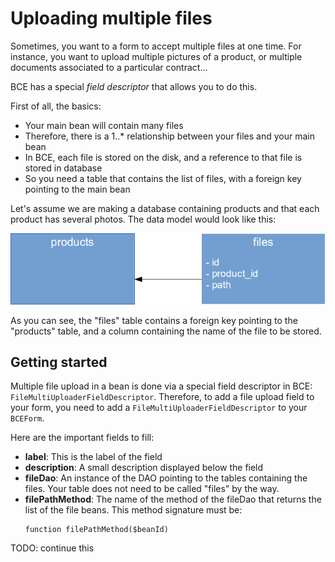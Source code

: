 Uploading multiple files
========================

Sometimes, you want to a form to accept multiple files at one time.
For instance, you want to upload multiple pictures of a product, or multiple documents associated to a particular contract...

BCE has a special *field descriptor* that allows you to do this.

First of all, the basics:

- Your main bean will contain many files
- Therefore, there is a 1..* relationship between your files and your main bean
- In BCE, each file is stored on the disk, and a reference to that file is stored in database
- So you need a table that contains the list of files, with a foreign key pointing to the main bean

Let's assume we are making a database containing products and that each product has several photos. The data model 
would look like this:

![Typical database schema](db_schema.png)

As you can see, the "files" table contains a foreign key pointing to the "products" table, and a column containing the name of the
file to be stored.

Getting started
---------------

Multiple file upload in a bean is done via a special field descriptor in BCE:  `FileMultiUploaderFieldDescriptor`.
Therefore, to add a file upload field to your form, you need to add a `FileMultiUploaderFieldDescriptor` to your
`BCEForm`.

Here are the important fields to fill:

- **label**: This is the label of the field
- **description**: A small description displayed below the field
- **fileDao**: An instance of the DAO pointing to the tables containing the files. Your table does not need to be called "files" by the way.
- **filePathMethod**: The name of the method of the fileDao that returns the list of the file beans.
  This method signature must be:
  ```
  function filePathMethod($beanId)
  ```

  
TODO: continue this